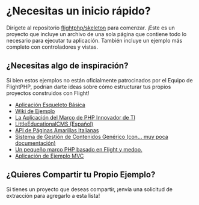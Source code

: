 # ¿Necesitas un inicio rápido?

Dirígete al repositorio [flightphp/skeleton](https://github.com/flightphp/skeleton) para comenzar. ¡Este es un proyecto que incluye un archivo de una sola página que contiene todo lo necesario para ejecutar tu aplicación. También incluye un ejemplo más completo con controladores y vistas.

## ¿Necesitas algo de inspiración?

Si bien estos ejemplos no están oficialmente patrocinados por el Equipo de FlightPHP, podrían darte ideas sobre cómo estructurar tus propios proyectos construidos con Flight!

- [Aplicación Esqueleto Básica](https://github.com/markhughes/flight-skeleton)
- [Wiki de Ejemplo](https://github.com/Skayo/FlightWiki)
- [La Aplicación del Marco de PHP Innovador de TI](https://github.com/itinnovator/myphp-app)
- [LittleEducationalCMS (Español)](https://github.com/casgin/LittleEducationalCMS)
- [API de Páginas Amarillas Italianas](https://github.com/chiccomagnus/PGAPI)
- [Sistema de Gestión de Contenidos Genérico (con... muy poca documentación)](https://github.com/recepuncu/cms)
- [Un pequeño marco PHP basado en Flight y medoo.](https://github.com/ycrao/tinyme)
- [Aplicación de Ejemplo MVC](https://github.com/paddypei/Flight-MVC)

## ¿Quieres Compartir tu Propio Ejemplo?

Si tienes un proyecto que deseas compartir, ¡envía una solicitud de extracción para agregarlo a esta lista!